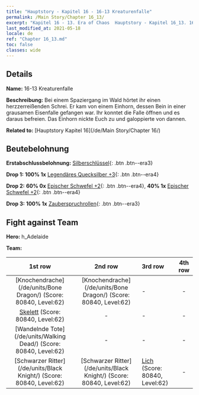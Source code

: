 ```yaml
---
title: "Hauptstory - Kapitel 16 - 16-13 Kreaturenfalle"
permalink: /Main Story/Chapter 16_13/
excerpt: "Kapitel 16 - 13. Era of Chaos  Hauptstory - Kapitel 16_13. 16-13 Kreaturenfalle"
last_modified_at: 2021-05-18
locale: de
ref: "Chapter 16_13.md"
toc: false
classes: wide
---
```


## Details

 **Name:** 16-13 Kreaturenfalle

 **Beschreibung:** Bei einem Spaziergang im Wald hörtet ihr einen herzzerreißenden Schrei. Er kam von einem Einhorn, dessen Bein in einer grausamen Eisenfalle gefangen war. Ihr konntet die Falle öffnen und es daraus befreien. Das Einhorn nickte Euch zu und galoppierte von dannen.

 **Related to:** [Hauptstory Kapitel 16](/de/Main Story/Chapter 16/)

## Beutebelohnung

 **Erstabschlussbelohnung:** [Silberschlüssel](/ItemsDE/con_693/){: .btn .btn--era3}

 **Drop 1:** **100% 1x** [Legendäres Quecksilber +3](/ItemsDE/mat_56/){: .btn .btn--era4}

 **Drop 2:** **60% 0x** [Epischer Schwefel +2](/ItemsDE/mat_50/){: .btn .btn--era4}, **40% 1x** [Epischer Schwefel +2](/ItemsDE/mat_50/){: .btn .btn--era4}

 **Drop 3:** **100% 1x** [Zauberspruchrollen](/ItemsDE/con_694/){: .btn .btn--era3}


## Fight against Team
 **Hero:** h_Adelaide

 **Team:**


  | 1st row | 2nd row | 3rd row | 4th row |
  |:----:|:----:|:----|:----:|
  | [Knochendrache](/de/units/Bone Dragon/) (Score: 80840, Level:62)  | [Knochendrache](/de/units/Bone Dragon/) (Score: 80840, Level:62)  | - | - |
  | [Skelett](/de/units/Skeleton/) (Score: 80840, Level:62)  | - | - | - |
  | [Wandelnde Tote](/de/units/Walking Dead/) (Score: 80840, Level:62)  | - | - | - |
  | [Schwarzer Ritter](/de/units/Black Knight/) (Score: 80840, Level:62)  | [Schwarzer Ritter](/de/units/Black Knight/) (Score: 80840, Level:62)  | [Lich](/de/units/Lich/) (Score: 80840, Level:62)  | - |


